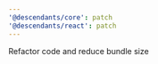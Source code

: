 ```yaml
---
'@descendants/core': patch
'@descendants/react': patch
---
```


Refactor code and reduce bundle size
